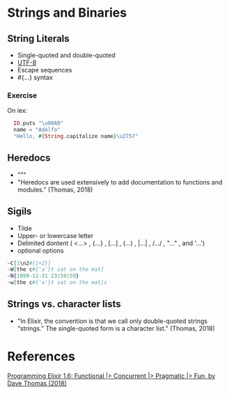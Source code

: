 # Strings and Binaries

## String Literals

- Single-quoted and double-quoted
- [UTF-8](https://en.wikipedia.org/wiki/UTF-8)
- Escape sequences
- #{...} syntax

### Exercise

On iex:

```elixir
  IO.puts "\u00A9"
  name = "Adolfo"
  "Hello, #{String.capitalize name}\u2757"
```

## Heredocs

- """
- "Heredocs are used extensively to add documentation to functions and modules."  (Thomas, 2018)

## Sigils

- Tilde
- Upper- or lowercase letter
- Delimited dontent ( <...> , {...} , [...] , (...) , |...| , /.../ , "..." , and '...')
- optional options

```elixir
~C[1\n2#{1+2}]
~W[the c#{'a'}t sat on the mat]
~N{1999-12-31 23:59:59}
~w[the c#{'a'}t sat on the mat]s
```

## Strings vs. character lists

- "In Elixir, the convention is that we call only double-quoted strings “strings.” The single-quoted form is a character list." (Thomas, 2018)


# References

[Programming Elixir 1.6: Functional |> Concurrent |> Pragmatic |> Fun, by Dave Thomas (2018)](http://bit.ly/2rqD9VF)
